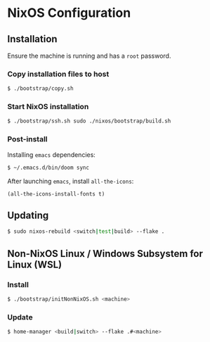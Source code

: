 # NixOS Configuration

## Installation

Ensure the machine is running and has a `root` password.

### Copy installation files to host

``` bash
$ ./bootstrap/copy.sh
```

### Start NixOS installation

``` bash
$ ./bootstrap/ssh.sh sudo ./nixos/bootstrap/build.sh
```

### Post-install

Installing `emacs` dependencies:

``` bash
$ ~/.emacs.d/bin/doom sync
```

After launching `emacs`, install `all-the-icons`:

``` emacs-lisp
(all-the-icons-install-fonts t)
```

## Updating

``` bash
$ sudo nixos-rebuild <switch|test|build> --flake .
```

## Non-NixOS Linux / Windows Subsystem for Linux (WSL)

### Install

``` bash
$ ./bootstrap/initNonNixOS.sh <machine>
```

### Update

``` bash
$ home-manager <build|switch> --flake .#<machine>
```


